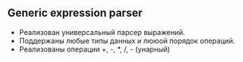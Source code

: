 ## Generic expression parser

- Реализован универсальный парсер выражений.
- Поддержаны любые типы данных и лююой порядок операций.
- Реализованы операции +, -, *, /, - (унарный)
